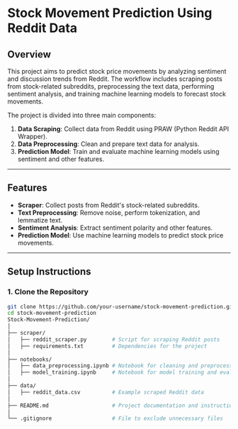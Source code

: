 # Stock Movement Prediction Using Reddit Data

## Overview
This project aims to predict stock price movements by analyzing sentiment and discussion trends from Reddit. The workflow includes scraping posts from stock-related subreddits, preprocessing the text data, performing sentiment analysis, and training machine learning models to forecast stock movements.

The project is divided into three main components:
1. **Data Scraping**: Collect data from Reddit using PRAW (Python Reddit API Wrapper).
2. **Data Preprocessing**: Clean and prepare text data for analysis.
3. **Prediction Model**: Train and evaluate machine learning models using sentiment and other features.

---

## Features
- **Scraper**: Collect posts from Reddit's stock-related subreddits.
- **Text Preprocessing**: Remove noise, perform tokenization, and lemmatize text.
- **Sentiment Analysis**: Extract sentiment polarity and other features.
- **Prediction Model**: Use machine learning models to predict stock price movements.

---

## Setup Instructions

### 1. Clone the Repository
```bash
git clone https://github.com/your-username/stock-movement-prediction.git
cd stock-movement-prediction
Stock-Movement-Prediction/
│
├── scraper/
│   ├── reddit_scraper.py        # Script for scraping Reddit posts
│   ├── requirements.txt         # Dependencies for the project
│
├── notebooks/
│   ├── data_preprocessing.ipynb # Notebook for cleaning and preprocessing data
│   ├── model_training.ipynb     # Notebook for model training and evaluation
│
├── data/
│   ├── reddit_data.csv          # Example scraped Reddit data
│
├── README.md                    # Project documentation and instructions
│
└── .gitignore                   # File to exclude unnecessary files


